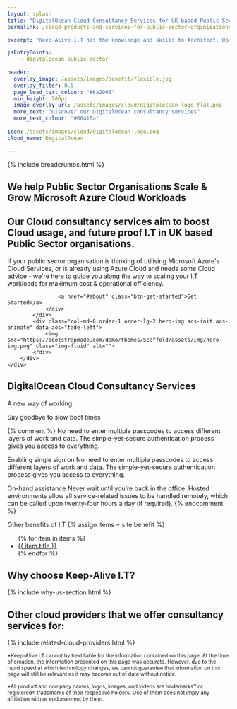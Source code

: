 ```yaml
---
layout: splash 
title: "DigitalOcean Cloud Consultancy Services for UK based Public Sector Organisations"
permalink: /cloud-products-and-services-for-public-sector-organisations/digitalocean

excerpt: "Keep-Alive I.T has the knowledge and skills to Architect, Operate, and Maintain high volume DigitalOcean Cloud workloads for Public Sector Organisations. Our DigitalOcean Cloud services have been developed to support Public Sector Governments, Educational Institutions, and Healthcare organisations in the United Kingdom."

jsEntryPoints:
    - digitalocean-public-sector
    
header:
  overlay_image: /assets/images/benefit/flexible.jpg
  overlay_filter: 0.5 
  page_lead_text_colour: "#6a2900"
  min_height: 780px
  image_overlay_url: /assets/images/cloud/digitalocean-logo-flat.png 
  more_text: "Discover our DigitalOcean consultancy services"
  more_text_colour: "#00416a"
  
icon: /assets/images/cloud/digitalocean-logo.png
cloud_name: DigitalOcean

---
```


{% include breadcrumbs.html %}

<section id="hero">
    <div class="container">
        <div class="row">
            <div class="col-md-6 pt-5 pt-lg-0 order-2 order-lg-1 d-flex flex-column justify-content-center aos-init aos-animate"
                 data-aos="fade-up">
                <div>
                    <h1>We help Public Sector Organisations Scale & Grow Microsoft Azure Cloud Workloads</h1>
                    <h2>Our Cloud consultancy services aim to boost Cloud usage, and future proof I.T in UK based Public Sector organisations.</h2>
                    <p>If your public sector organisation is thinking of utilising Microsoft Azure's Cloud Services, or is already using Azure Cloud and needs some Cloud advice - we're here to guide you along the way to scaling your I.T workloads for maximum cost & operational efficiency.</p>
                    
                    <a href="#about" class="btn-get-started">Get Started</a>
                </div>
            </div>
            <div class="col-md-6 order-1 order-lg-2 hero-img aos-init aos-animate" data-aos="fade-left">
                <img src="https://bootstrapmade.com/demo/themes/Scaffold/assets/img/hero-img.png" class="img-fluid" alt="">
            </div>
        </div>
    </div>
</section>

## <i class="fas fa-cloud page-title-icon" aria-hidden="true"></i> DigitalOcean Cloud Consultancy Services


A new way of working 


Say goodbye to slow boot times

{% comment %}
No need to enter multiple passcodes to access different layers of work and data. The simple-yet-secure authentication process gives you access to everything.


Enabling single sign on
No need to enter multiple passcodes to access different layers of work and data. The simple-yet-secure authentication process gives you access to everything.

On-hand assistance
Never wait until you’re back in the office. Hosted environments allow all service-related issues to be handled remotely, which can be called upon twenty-four hours a day (if required).
{% endcomment %}

Other benefits of I.T
{% assign items = site.benefit %}
<ul class="">
    {% for item in items %}
        <li><a href="{{ item.url }}">{{ item.title }}</a></li>
    {% endfor %}
</ul>

## Why choose Keep-Alive I.T?
{% include why-us-section.html %}

## Other cloud providers that we offer consultancy services for:
{% include related-cloud-providers.html %}

<small>*Keep-Alive I.T cannot by held liable for the information contained on this page. At the time of creation, the information presented on this page was accurate. However, due to the rapid speed at which technology changes, we cannot guarantee that information on this page will still be relevant as it may become out of date without notice.</small>

<small>*All product and company names, logos, images, and videos are trademarks™ or registered® trademarks of their respective holders. Use of them does not imply any affiliation with or endorsement by them.</small>